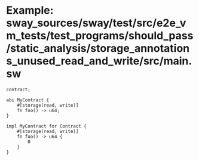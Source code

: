 # Example: sway_sources/sway/test/src/e2e_vm_tests/test_programs/should_pass/static_analysis/storage_annotations_unused_read_and_write/src/main.sw

```sway
contract;

abi MyContract {
    #[storage(read, write)]
    fn foo() -> u64;
}

impl MyContract for Contract {
    #[storage(read, write)]
    fn foo() -> u64 {
        0
    }
}

```
